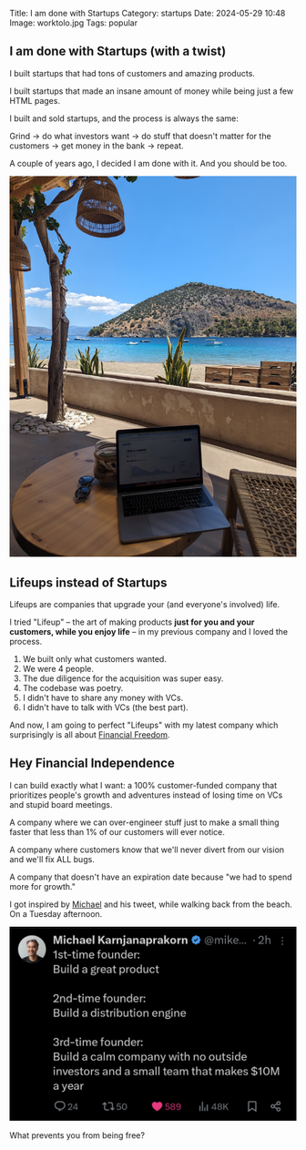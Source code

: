 Title: I am done with Startups
Category: startups
Date: 2024-05-29 10:48
Image: worktolo.jpg
Tags: popular

## I am done with Startups (with a twist)

I built startups that had tons of customers and amazing products.

I built startups that made an insane amount of money while being just a few HTML pages.

I built and sold startups, and the process is always the same:

Grind -> do what investors want -> do stuff that doesn't matter for the customers -> get money in the bank -> repeat.

A couple of years ago, I decided I am done with it. And you should be too.

![](/images/worktolo.jpg)

## Lifeups instead of Startups

Lifeups are companies that upgrade your (and everyone's involved) life.

I tried "Lifeup" – the art of making products **just for you and your customers, while you enjoy life** – in my previous company and I loved the process.

1. We built only what customers wanted.
2. We were 4 people.
3. The due diligence for the acquisition was super easy.
4. The codebase was poetry.
5. I didn't have to share any money with VCs.
6. I didn't have to talk with VCs (the best part).

And now, I am going to perfect "Lifeups" with my latest company which surprisingly is all about [Financial Freedom](https://heyfire.co).

## Hey Financial Independence

I can build exactly what I want: a 100% customer-funded company that prioritizes people's growth and adventures instead of losing time on VCs and stupid board meetings.

A company where we can over-engineer stuff just to make a small thing faster that less than 1% of our customers will ever notice.

A company where customers know that we'll never divert from our vision and we'll fix ALL bugs.

A company that doesn't have an expiration date because "we had to spend more for growth."

I got inspired by [Michael](https://x.com/mikekarnj) and his tweet, while walking back from the beach. On a Tuesday afternoon.

![](/images/michael.png)

What prevents you from being free?


